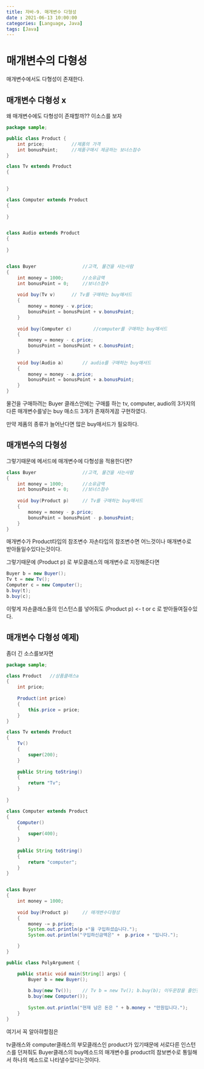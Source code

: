 ```yaml
---
title: 자바-9. 매개변수 다형성
date : 2021-06-13 10:00:00
categories: [Language, Java]
tags: [Java]
---
```


# 매개변수의 다형성

매개변수에서도 다형성이 존재한다.



## 매개변수 다형성 x

왜 매개변수에도 다형성이 존재할까??
이소스를 보자

```java
package sample;

public class Product {
	int price;			//제품의 가격
	int bonusPoint;		//제품구매시 제공하는 보너스점수
}

class Tv extends Product
{
	

}

class Computer extends Product
{
	
}


class Audio extends Product
{
	
}


class Buyer					//고객, 물건을 사는사람
{
	int money = 1000;		//소유금액
	int bonusPoint = 0;		//보너스점수
	
	void buy(Tv v)		// Tv를 구매하는 buy매서드
	{
		money = money - v.price;
		bonusPoint = bonusPoint + v.bonusPoint;
	}
	
	void buy(Computer c)		//computer를 구매하는 buy매서드
	{
		money = money - c.price;
		bonusPoint = bonusPoint + c.bonusPoint;
	}
	
	void buy(Audio a)		// audio를 구매하는 buy매서드
	{
		money = money - a.price;
		bonusPoint = bonusPoint + a.bonusPoint;
	}
}
```


물건을 구매하려는 Buyer 클래스안에는
구매를 하는 tv, computer, audio의 3가지의 다른 매개변수를넣는
buy 매소드 3개가 존재하게끔 구현하였다.

만약 제품의 종류가 늘어난다면 많은 buy매서드가 필요하다.



## 매개변수의 다형성
그렇기때문에 메서드에 매개변수에 다형성을 적용한다면?




```java
class Buyer					//고객, 물건을 사는사람
{
	int money = 1000;		//소유금액
	int bonusPoint = 0;		//보너스점수
	
	void buy(Product p)		// Tv를 구매하는 buy매서드
	{
		money = money - p.price;
		bonusPoint = bonusPoint - p.bonusPoint;
	}
}
```


매개변수가 Product타입의 참조변수
자손타입의 참조변수면 어느것이나 매개변수로 받아들일수있다는것이다.

그렇기때문에 (Product p) 로 부모클래스의 매개변수로 지정해준다면

```java
Buyer b = new Buyer();
Tv t = new Tv();
Computer c = new Computer();
b.buy(t);
b.buy(c);
```

이렇게 자손클래스들의 인스턴스를 넣어줘도 
(Product p) <- t   or c 로 받아들여질수있다.


## 매개변수 다형성 예제)
좀더 긴 소스를보자면

```java
package sample;

class Product 	//상품클래스a
{
	int price;
	
	Product(int price)
	{
		this.price = price;
	}
}

class Tv extends Product
{
	Tv()
	{
		super(200);
	}
	
	public String toString()
	{
		return "Tv";
	}
	
}

class Computer extends Product
{
	Computer()
	{
		super(400);
	}
	
	public String toString()
	{
		return "computer";
	}
}


class Buyer
{
	int money = 1000;
	
	void buy(Product p)		// 매개변수다형성
	{
		money -= p.price;
		System.out.println(p +"을 구입하셨습니다.");
		System.out.println("구입하신금액은" +	p.price + "입니다.");

	}
}

public class PolyArgument {

	public static void main(String[] args) {
		Buyer b = new Buyer();
		
		b.buy(new Tv());	// Tv b = new Tv(); b.buy(b); 이두문장을 줄인것이다.
		b.buy(new Computer());
		
		System.out.println("현재 남은 돈은 " + b.money + "만원입니다.");
	}
}

```

여기서 꼭 알아햐할점은

tv클래스와 computer클래스의 부모클래스인 product가 있기때문에
서로다른 인스턴스를 던져줘도
Buyer클래스의 buy메소드의 매개변수를 product의 참보변수로 통일해서 
하나의 메소드로 나타낼수있다는것이다.




